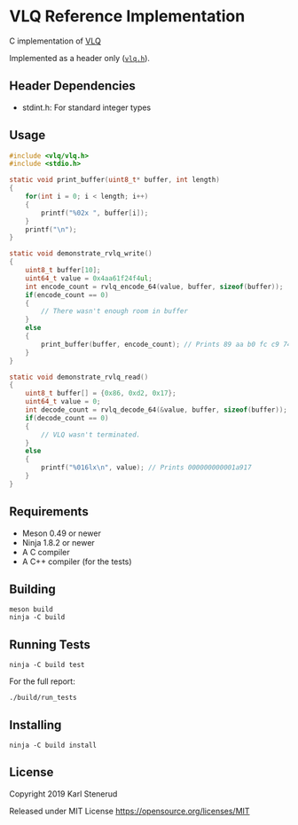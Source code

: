 VLQ Reference Implementation
============================

C implementation of [VLQ](https://github.com/kstenerud/vlq/blob/master/vlq-specification.md)

Implemented as a header only ([`vlq.h`](https://github.com/kstenerud/vlq/blob/master/reference-implementation/include/vlq/vlq.h)).



Header Dependencies
-------------------

 * stdint.h: For standard integer types


Usage
-----

```c
#include <vlq/vlq.h>
#include <stdio.h>

static void print_buffer(uint8_t* buffer, int length)
{
    for(int i = 0; i < length; i++)
    {
        printf("%02x ", buffer[i]);
    }
    printf("\n");
}

static void demonstrate_rvlq_write()
{
    uint8_t buffer[10];
    uint64_t value = 0x4aa61f24f4ul;
    int encode_count = rvlq_encode_64(value, buffer, sizeof(buffer));
    if(encode_count == 0)
    {
        // There wasn't enough room in buffer
    }
    else
    {
        print_buffer(buffer, encode_count); // Prints 89 aa b0 fc c9 74
    }
}

static void demonstrate_rvlq_read()
{
    uint8_t buffer[] = {0x86, 0xd2, 0x17};
    uint64_t value = 0;
    int decode_count = rvlq_decode_64(&value, buffer, sizeof(buffer));
    if(decode_count == 0)
    {
        // VLQ wasn't terminated.
    }
    else
    {
        printf("%016lx\n", value); // Prints 000000000001a917
    }
}
```



Requirements
------------

  * Meson 0.49 or newer
  * Ninja 1.8.2 or newer
  * A C compiler
  * A C++ compiler (for the tests)



Building
--------

    meson build
    ninja -C build



Running Tests
-------------

    ninja -C build test

For the full report:

    ./build/run_tests



Installing
----------

    ninja -C build install



License
-------

Copyright 2019 Karl Stenerud

Released under MIT License https://opensource.org/licenses/MIT
